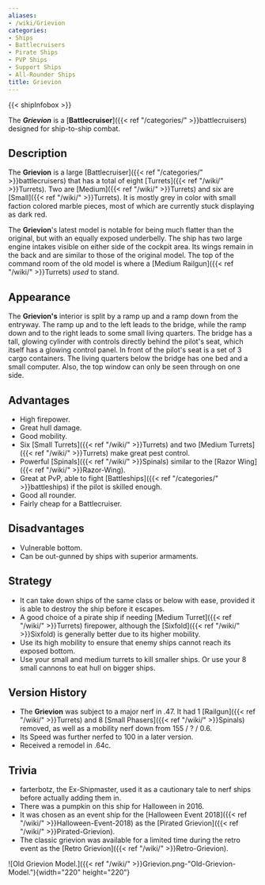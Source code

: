 ```yaml
---
aliases:
- /wiki/Grievion
categories:
- Ships
- Battlecruisers
- Pirate Ships
- PVP Ships
- Support Ships
- All-Rounder Ships
title: Grievion
---  
```


{{< shipInfobox >}} 

The **_Grievion_** is a [**Battlecruiser**]({{< ref "/categories/" >}}battlecruisers) designed for ship-to-ship combat.

## Description

The **Grievion** is a large [Battlecruiser]({{< ref "/categories/" >}}battlecruisers) that has a total of eight [Turrets]({{< ref "/wiki/" >}}Turrets). Two are [Medium]({{< ref "/wiki/" >}}Turrets) and six are [Small]({{< ref "/wiki/" >}}Turrets). It is mostly grey in color with small faction colored marble pieces, most of which are currently stuck displaying as dark red.

The **Grievion**'s latest model is notable for being much flatter than the original, but with an equally exposed underbelly. The ship has two large engine intakes visible on either side of the cockpit area. Its wings remain in the back and are similar to those of the original model. The top of the command room of the old model is where a [Medium Railgun]({{< ref "/wiki/" >}}Turrets) _used_ to stand.

## Appearance

The **Grievion's** interior is split by a ramp up and a ramp down from the entryway. The ramp up and to the left leads to the bridge, while the ramp down and to the right leads to some small living quarters. The bridge has a tall, glowing cylinder with controls directly behind the pilot's seat, which itself has a glowing control panel. In front of the pilot's seat is a set of 3 cargo containers. The living quarters below the bridge has one bed and a small computer. Also, the top window can only be seen through on one side.

## Advantages

- High firepower.
- Great hull damage.
- Good mobility.
- Six [Small Turrets]({{< ref "/wiki/" >}}Turrets) and two [Medium Turrets]({{< ref "/wiki/" >}}Turrets) make great pest control.
- Powerful [Spinals]({{< ref "/wiki/" >}}Spinals) similar to the [Razor Wing]({{< ref "/wiki/" >}}Razor-Wing).
- Great at PvP, able to fight [Battleships]({{< ref "/categories/" >}}battleships) if the pilot is skilled enough.
- Good all rounder.
- Fairly cheap for a Battlecruiser.

## Disadvantages

- Vulnerable bottom.
- Can be out-gunned by ships with superior armaments.

## Strategy

- It can take down ships of the same class or below with ease, provided it is able to destroy the ship before it escapes.
- A good choice of a pirate ship if needing [Medium Turret]({{< ref "/wiki/" >}}Turrets) firepower, although the [Sixfold]({{< ref "/wiki/" >}}Sixfold) is generally better due to its higher mobility.
- Use its high mobility to ensure that enemy ships cannot reach its exposed bottom.
- Use your small and medium turrets to kill smaller ships. Or use your 8 small cannons to eat hull on bigger ships.

## Version History 

- The **Grievion** was subject to a major nerf in .47. It had 1 [Railgun]({{< ref "/wiki/" >}}Turrets) and 8 [Small Phasers]({{< ref "/wiki/" >}}Spinals) removed, as well as a mobility nerf down from 155 / ? / 0.6.
- Its Speed was further nerfed to 100 in a later version.
- Received a remodel in .64c.

## Trivia

- farterbotz, the Ex-Shipmaster, used it as a cautionary tale to nerf ships before actually adding them in.
- There was a pumpkin on this ship for Halloween in 2016.
- It was chosen as an event ship for the [Halloween Event 2018]({{< ref "/wiki/" >}}Halloween-Event-2018) as the [Pirated Grievion]({{< ref "/wiki/" >}}Pirated-Grievion).
- The classic grievion was available for a limited time during the retro event as the [Retro Grievion]({{< ref "/wiki/" >}}Retro-Grievion).

![Old Grievion Model.]({{< ref "/wiki/" >}}Grievion.png-"Old-Grievion-Model."){width="220" height="220"}